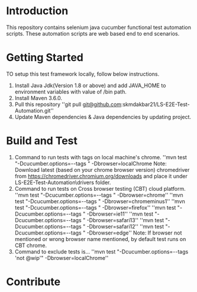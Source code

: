 # Introduction 
This repository contains selenium java cucumber functional test automation scripts. These automation scripts are web based end to end scenarios.

# Getting Started
TO setup this test framework locally, follow below instructions.
1. Install Java Jdk(Version 1.8 or above) and add JAVA_HOME to environment variables with value of /bin path.
2. Install Maven 3.6.0.
4. Pull this repository
''git pull git@github.com:skmdakbar21/LS-E2E-Test-Automation.git''
5. Update Maven dependencies & Java dependencies by updating project.

# Build and Test
1. Command to run tests with tags on local machine's chrome.
''mvn test "-Dcucumber.options=--tags <tag>" -Dbrowser=localChrome
Note: Download latest (based on your chrome browser version) chromedriver from https://chromedriver.chromium.org/downloads and place it under LS-E2E-Test-Automation\drivers folder.
2. Command to run tests on Cross browser testing (CBT) cloud platform.
''mvn test "-Dcucumber.options=--tags <tag>" -Dbrowser=chrome''
''mvn test "-Dcucumber.options=--tags <tag>" -Dbrowser=chromeminus1''
''mvn test "-Dcucumber.options=--tags <tag>" -Dbrowser=firefox''
''mvn test "-Dcucumber.options=--tags <tag>" -Dbrowser=ie11''
''mvn test "-Dcucumber.options=--tags <tag>" -Dbrowser=safari13''
''mvn test "-Dcucumber.options=--tags <tag>" -Dbrowser=safari12''
''mvn test "-Dcucumber.options=--tags <tag>" -Dbrowser=edge''
Note: If browser not mentioned or wrong browser name mentioned, by default test runs on CBT chrome.
3. Command to exclude tests is...
''mvn test "-Dcucumber.options=--tags 'not @wip'" -Dbrowser=localChrome''
 
# Contribute
